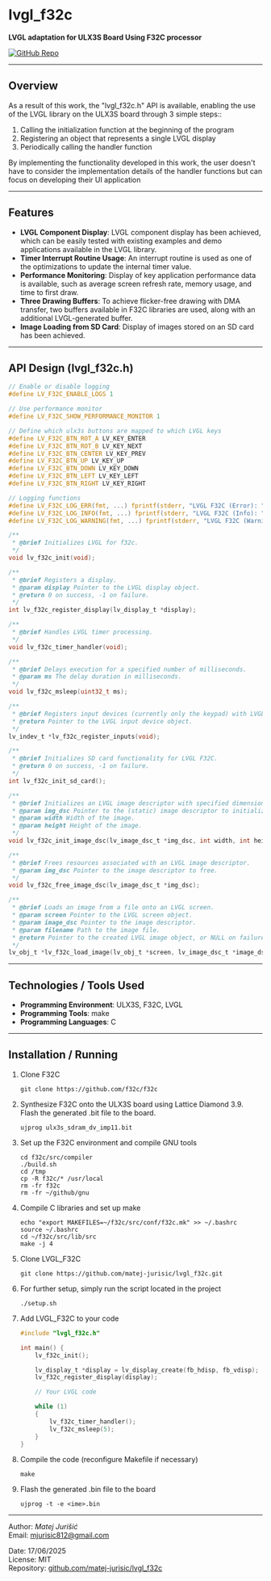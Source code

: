 # lvgl_f32c

**LVGL adaptation for ULX3S Board Using F32C processor**

[![GitHub Repo](https://img.shields.io/badge/GitHub-lvgl__f32c-blue?logo=github)](https://github.com/matej-jurisic/lvgl_f32c)

---

## Overview

As a result of this work, the "lvgl_f32c.h" API is available, enabling the use of the LVGL library on the ULX3S board through 3 simple steps::

1. Calling the initialization function at the beginning of the program
2. Registering an object that represents a single LVGL display
3. Periodically calling the handler function

By implementing the functionality developed in this work, the user doesn't have to consider the implementation details of the handler functions but can focus on developing their UI application

---

## Features

-   **LVGL Component Display**: LVGL component display has been achieved, which can be easily tested with existing examples and demo applications available in the LVGL library.
-   **Timer Interrupt Routine Usage**: An interrupt routine is used as one of the optimizations to update the internal timer value.
-   **Performance Monitoring**: Display of key application performance data is available, such as average screen refresh rate, memory usage, and time to first draw.
-   **Three Drawing Buffers**: To achieve flicker-free drawing with DMA transfer, two buffers available in F32C libraries are used, along with an additional LVGL-generated buffer.
-   **Image Loading from SD Card**: Display of images stored on an SD card has been achieved.

---

## API Design (lvgl_f32c.h)

```c
// Enable or disable logging
#define LV_F32C_ENABLE_LOGS 1

// Use performance monitor
#define LV_F32C_SHOW_PERFORMANCE_MONITOR 1

// Define which ulx3s buttons are mapped to which LVGL keys
#define LV_F32C_BTN_ROT_A LV_KEY_ENTER
#define LV_F32C_BTN_ROT_B LV_KEY_NEXT
#define LV_F32C_BTN_CENTER LV_KEY_PREV
#define LV_F32C_BTN_UP LV_KEY_UP
#define LV_F32C_BTN_DOWN LV_KEY_DOWN
#define LV_F32C_BTN_LEFT LV_KEY_LEFT
#define LV_F32C_BTN_RIGHT LV_KEY_RIGHT

// Logging functions
#define LV_F32C_LOG_ERR(fmt, ...) fprintf(stderr, "LVGL F32C (Error): " fmt "\n", ##__VA_ARGS__)
#define LV_F32C_LOG_INFO(fmt, ...) fprintf(stderr, "LVGL F32C (Info): " fmt "\n", ##__VA_ARGS__)
#define LV_F32C_LOG_WARNING(fmt, ...) fprintf(stderr, "LVGL F32C (Warning): " fmt "\n", ##__VA_ARGS__)

/**
 * @brief Initializes LVGL for f32c.
 */
void lv_f32c_init(void);

/**
 * @brief Registers a display.
 * @param display Pointer to the LVGL display object.
 * @return 0 on success, -1 on failure.
 */
int lv_f32c_register_display(lv_display_t *display);

/**
 * @brief Handles LVGL timer processing.
 */
void lv_f32c_timer_handler(void);

/**
 * @brief Delays execution for a specified number of milliseconds.
 * @param ms The delay duration in milliseconds.
 */
void lv_f32c_msleep(uint32_t ms);

/**
 * @brief Registers input devices (currently only the keypad) with LVGL.
 * @return Pointer to the LVGL input device object.
 */
lv_indev_t *lv_f32c_register_inputs(void);

/**
 * @brief Initializes SD card functionality for LVGL F32C.
 * @return 0 on success, -1 on failure.
 */
int lv_f32c_init_sd_card();

/**
 * @brief Initializes an LVGL image descriptor with specified dimensions.
 * @param img_dsc Pointer to the (static) image descriptor to initialize.
 * @param width Width of the image.
 * @param height Height of the image.
 */
void lv_f32c_init_image_dsc(lv_image_dsc_t *img_dsc, int width, int height);

/**
 * @brief Frees resources associated with an LVGL image descriptor.
 * @param img_dsc Pointer to the image descriptor to free.
 */
void lv_f32c_free_image_dsc(lv_image_dsc_t *img_dsc);

/**
 * @brief Loads an image from a file onto an LVGL screen.
 * @param screen Pointer to the LVGL screen object.
 * @param image_dsc Pointer to the image descriptor.
 * @param filename Path to the image file.
 * @return Pointer to the created LVGL image object, or NULL on failure.
 */
lv_obj_t *lv_f32c_load_image(lv_obj_t *screen, lv_image_dsc_t *image_dsc, const char *filename);

```

---

## Technologies / Tools Used

-   **Programming Environment**: ULX3S, F32C, LVGL
-   **Programming Tools**: make
-   **Programming Languages**: C

---

## Installation / Running

1. Clone F32C

    ```
    git clone https://github.com/f32c/f32c
    ```

2. Synthesize F32C onto the ULX3S board using Lattice Diamond 3.9. Flash the generated .bit file to the board.

    ```
    ujprog ulx3s_sdram_dv_imp11.bit
    ```

3. Set up the F32C environment and compile GNU tools

    ```
    cd f32c/src/compiler
    ./build.sh
    cd /tmp
    cp -R f32c/* /usr/local
    rm -fr f32c
    rm -fr ~/github/gnu
    ```

4. Compile C libraries and set up make

    ```
    echo "export MAKEFILES=~/f32c/src/conf/f32c.mk" >> ~/.bashrc
    source ~/.bashrc
    cd ~/f32c/src/lib/src
    make -j 4
    ```

5. Clone LVGL_F32C

    ```
    git clone https://github.com/matej-jurisic/lvgl_f32c.git
    ```

6. For further setup, simply run the script located in the project

    ```
    ./setup.sh
    ```

7. Add LVGL_F32C to your code

    ```c
    #include "lvgl_f32c.h"

    int main() {
        lv_f32c_init();

        lv_display_t *display = lv_display_create(fb_hdisp, fb_vdisp);
        lv_f32c_register_display(display);

        // Your LVGL code

        while (1)
        {
            lv_f32c_timer_handler();
            lv_f32c_msleep(5);
        }
    }
    ```

8. Compile the code (reconfigure Makefile if necessary)

    ```
    make
    ```

9. Flash the generated .bin file to the board

    ```
    ujprog -t -e <ime>.bin
    ```

---

Author: _Matej Jurišić_  
Email: [mjurisic812@gmail.com](mailto:mjurisic812@gmail.com)

Date: 17/06/2025  
License: MIT  
Repository: [github.com/matej-jurisic/lvgl_f32c](https://github.com/matej-jurisic/lvgl_f32c)
